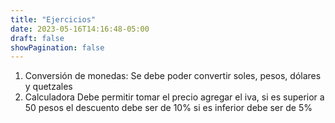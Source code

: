 ```yaml
---
title: "Ejercicios"
date: 2023-05-16T14:16:48-05:00
draft: false
showPagination: false
---
```


<ol>
    <li>Conversión de monedas: Se debe poder convertir soles, pesos, dólares y quetzales</li>
    <li>Calculadora
    Debe permitir tomar el precio agregar el iva, si es superior a 50 pesos el descuento debe ser de 10% si es inferior debe ser de 5%
    </li>
</ol>